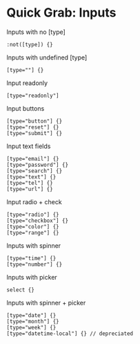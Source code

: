 # Quick Grab: Inputs

Inputs with no [type]

	:not([type]) {}

Inputs with undefined [type]

	[type=""] {}

Input readonly

	[type="readonly"]

Input buttons

	[type="button"] {}
	[type="reset"] {}
	[type="submit"] {}

Input text fields

	[type="email"] {}
	[type="password"] {}
	[type="search"] {}
	[type="text"] {}
	[type="tel"] {}
	[type="url"] {}

Input radio + check

	[type="radio"] {}
	[type="checkbox"] {}
	[type="color"] {}
	[type="range"] {}

Inputs with spinner

	[type="time"] {}
	[type="number"] {}

Inputs with picker

	select {}

Inputs with spinner + picker

	[type="date"] {}
	[type="month"] {}
	[type="week"] {}
	[type="datetime-local"] {} // depreciated

